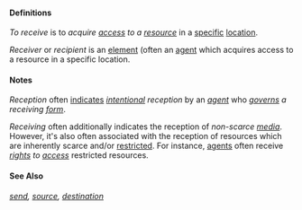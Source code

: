 #### Definitions

*To receive* is to *acquire [access](https://github.com/gcassel/Modular-Organization-Terminology/blob/master/terms/access.md) to a [resource](https://github.com/gcassel/Modular-Organization-Terminology/blob/master/terms/resource.md)* in a [specific](https://github.com/gcassel/Modular-Organization-Terminology/blob/master/terms/specific.md) [location](https://github.com/gcassel/Modular-Organization-Terminology/blob/master/terms/locate.md).

*Receiver* or *recipient* is an [element](https://github.com/gcassel/Modular-Organization-Terminology/blob/master/terms/element.md) (often an [agent](https://github.com/gcassel/Modular-Organization-Terminology/blob/master/terms/agent.md) which acquires access to a resource in a specific location.

#### Notes

*Reception* often [indicates](https://github.com/gcassel/Modular-Organization-Terminology/blob/master/terms/indicate.md) *[intentional](https://github.com/gcassel/Modular-Organization-Terminology/blob/master/terms/intend.md) reception* by an *[agent](https://github.com/gcassel/Modular-Organization-Terminology/blob/master/terms/agent.md)* who *[governs](https://github.com/gcassel/Modular-Organization-Terminology/blob/master/terms/govern.md) a receiving [form](https://github.com/gcassel/Modular-Organization-Terminology/blob/master/terms/form.md)*.

*Receiving* often additionally indicates the reception of *non-scarce [media](https://github.com/gcassel/Modular-Organization-Terminology/blob/master/terms/media.md)*.  However, it's also often associated with the reception of resources which are inherently scarce and/or [restricted](https://github.com/gcassel/Modular-Organization-Terminology/blob/master/terms/restrict.md).  For instance, [agents](https://github.com/gcassel/Modular-Organization-Terminology/blob/master/terms/agent.md) often receive *[rights](https://github.com/gcassel/Modular-Organization-Terminology/blob/master/terms/right.md) to [access](https://github.com/gcassel/Modular-Organization-Terminology/blob/master/terms/access.md)* restricted resources. 

#### See Also 

*[send](https://github.com/gcassel/Modular-Organization-Terminology/blob/master/terms/send.md), [source](https://github.com/gcassel/Modular-Organization-Terminology/blob/master/terms/source.md), [destination](https://github.com/gcassel/Modular-Organization-Terminology/blob/master/terms/destination.md)*
